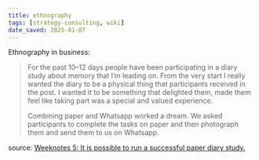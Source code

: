 ```yaml
---
title: ethnography
tags: [strategy-consulting, wiki]
date_saved: 2025-01-07
---
```


Ethnography in business:

>For the past 10–12 days people have been participating in a diary study about memory that I’m leading on.
From the very start I really wanted the diary to be a physical thing that participants received in the post. I wanted it to be something that delighted them, made them feel like taking part was a special and valued experience.
>
>Combining paper and Whatsapp worked a dream. We asked participants to complete the tasks on paper and then photograph them and send them to us on Whatsapp.

source: [Weeknotes 5: It is possible to run a successful paper diary study.](https://medium.com/@hollychallenger/weeknotes-5-it-is-possible-to-run-a-successful-paper-diary-study-486536288661)
